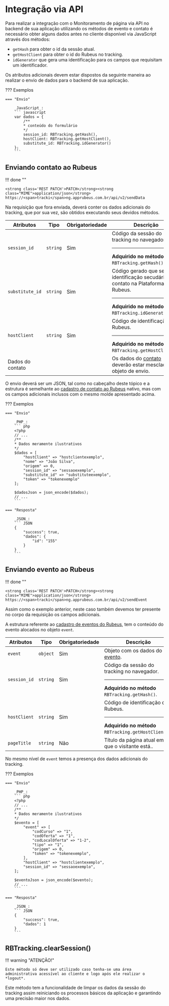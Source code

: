 
# Integração via API

Para realizar a integração com o Monitoramento de página via API no backend de sua aplicação utilizando os métodos de evento e contato é necessário obter alguns dados antes no cliente disponível via JavaScript através dos métodos:

*  `getHash` para obter o id da sessão atual.
* `getHostClient` para obter o id do Rubeus no tracking.
* `idGenerator` que gera uma identificação para os campos que requisitam um identificador.

Os atributos adicionais devem estar dispostos da seguinte maneira ao realizar o envio de dados para o backend de sua aplicação.

??? Exemplos

    === "Envio"

        _JavaScript_:
        ``` javascript
        var dados = {
            /**
            * conteúdo do formulário
            */
            session_id: RBTracking.getHash(),
            hostClient: RBTracking.getHostClient(),
            substitute_id: RBTracking.idGenerator()
        };
        ```

## Enviando contato ao Rubeus

!!! done ""

    <strong class='REST PATCH'>PATCH</strong><strong class="MIME">application/json</strong> https://<span>tracki</span>ng.apprubeus.com.br/api/v2/sendData

Na requisição que fora enviada, deverá conter os dados adicionais do tracking, que por sua vez, são obtidos executando seus devidos métodos.

| Atributos | Tipo | Obrigatoriedade | Descrição |
| --- | --- | --- | --- |
| `session_id` | `string` | Sim | Código da sessão do tracking no navegador.<hr>**Adquirido no método** `RBTracking.getHash()`. |
| `substitute_id` | `string` | Sim | Código gerado que serve de identificação secudária do contato na Plataforma Rubeus.<hr>**Adquirido no método** `RBTracking.idGenerator()`. |
| `hostClient` | `string` | Sim | Código de identificação do Rubeus.<hr>**Adquirido no método** `RBTracking.getHostClient()`. |
| Dados do contato |  |  | Os dados do [contato](/api_crm/contato/#cadastro-de-contato) deverão estar mesclados no objeto de envio. |

O envio deverá ser um JSON, tal como no cabeçalho deste tópico e a estrutura é semelhante ao [cadastro de contato ao Rubeus](https://docs.rubeus.com.br/api_crm/contato/) nativo, mas com os campos adicionais inclusos com o mesmo molde apresentado acima.

??? Exemplos

    === "Envio"

        _PHP_:
        ``` php
        <?php
        // ...
        /**
        * Dados meramente ilustrativos
        */
        $dados = [
            "hostClient" => "hostclientexemplo",
            "nome" => "João Silva",
            "origem" => 0,
            "session_id" => "sessaoexemplo",
            "substitute_id" => "substituteexemplo",
            "token" => "tokenexemplo"
        ];

        $dadosJson = json_encode($dados);
        // ...
        ```

    === "Resposta"

        _JSON_:
        ``` JSON
        {
            "success": true,
            "dados": {
                "id": "155"
            }
        }
        ```

## Enviando evento ao Rubeus

!!! done ""

    <strong class='REST PATCH'>PATCH</strong><strong class="MIME">application/json</strong> https://<span>tracki</span>ng.apprubeus.com.br/api/v2/sendEvent

Assim como o exemplo anterior, neste caso também devemos ter presente no corpo da requisição os campos adicionais.

A estrutura referente ao [cadastro de eventos do Rubeus](https://docs.rubeus.com.br/api_crm/evento/#cadastro-de-eventos), tem o conteúdo do evento alocados no objeto `event`.

| Atributos | Tipo | Obrigatoriedade | Descrição |
| --- | --- | --- | --- |
| `event` | `object` | Sim | Objeto com os dados do [evento](/api_crm/evento/#cadastro-de-eventos). |
| `session_id` | `string` | Sim | Código da sessão do tracking no navegador.<hr>**Adquirido no método** `RBTracking.getHash()`. |
| `hostClient` | `string` | Sim | Código de identificação do Rubeus.<hr>**Adquirido no método** `RBTracking.getHostClient()`. |
| `pageTitle` | `string` | Não | Título da página atual em que o visitante está.. |

No mesmo nível de `event` temos a presença dos dados adicionais do tracking.

??? Exemplos

    === "Envio"

        _PHP_:
        ``` php
        <?php
        // ...
        /**
        * Dados meramente ilustrativos
        */
        $evento = [
            "event" => [
                "codCurso" => "1",
                "codOferta" => "1",
                "codLocalOferta" => "1-2",
                "tipo" => "1",
                "origem" => 0,
                "token" => "tokenexemplo",
            ],
            "hostClient" => "hostclientexemplo",
            "session_id" => "sessaoexemplo",
        ];

        $eventoJson = json_encode($evento);
        // ...
        ```

    === "Resposta"

        _JSON_:
        ``` JSON
        {
            "success": true,
            "dados": 1
        }
        ```

## RBTracking.clearSession()

!!! warning "ATENÇÃO!"

    Este método só deve ser utilizado caso tenha-se uma área administrativa acessível ao cliente e logo após ele realizar o *logout*.

Este método tem a funcionalidade de limpar os dados da sessão do tracking assim reiniciando os processos básicos da aplicação e garantindo uma precisão maior nos dados.

